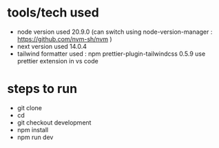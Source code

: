 # tools/tech used
- node version used 20.9.0  (can switch using node-version-manager : https://github.com/nvm-sh/nvm  )
- next version used 14.0.4
- tailwind formatter used : npm prettier-plugin-tailwindcss 0.5.9
    use prettier extension in vs code


# steps to run 
- git clone 
- cd <folder>
- git checkout development
- npm install
- npm run dev 